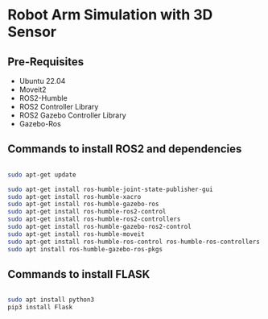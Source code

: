 
# Robot Arm Simulation with 3D Sensor

## Pre-Requisites
- Ubuntu 22.04
- Moveit2
- ROS2-Humble
- ROS2 Controller Library
- ROS2 Gazebo Controller Library
- Gazebo-Ros

## Commands to install ROS2 and dependencies

```bash

sudo apt-get update

sudo apt-get install ros-humble-joint-state-publisher-gui
sudo apt-get install ros-humble-xacro
sudo apt-get install ros-humble-gazebo-ros
sudo apt-get install ros-humble-ros2-control
sudo apt-get install ros-humble-ros2-controllers
sudo apt-get install ros-humble-gazebo-ros2-control
sudo apt-get install ros-humble-moveit
sudo apt-get install ros-humble-ros-control ros-humble-ros-controllers
sudo apt install ros-humble-gazebo-ros-pkgs

``` 

## Commands to install FLASK 

```bash

sudo apt install python3
pip3 install Flask

``` 
